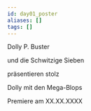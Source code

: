 ```yaml
---
id: day01_poster
aliases: []
tags: []
---
```


Dolly P. Buster

und die Schwitzige Sieben

präsentieren stolz

Dolly mit den Mega-Blops

Premiere am XX.XX.XXXX
